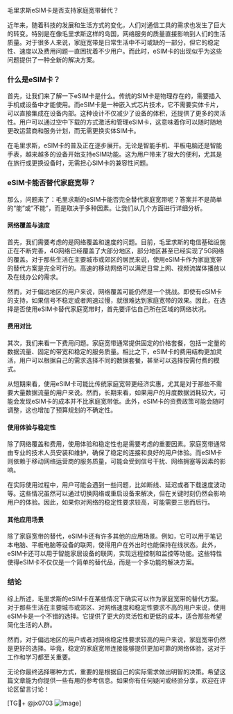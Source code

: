 毛里求斯eSIM卡是否支持家庭宽带替代？

近年来，随着科技的发展和生活方式的变化，人们对通信工具的需求也发生了巨大的转变。特别是在像毛里求斯这样的岛国，网络服务的质量直接影响到人们的生活质量。对于很多人来说，家庭宽带是日常生活中不可或缺的一部分，但它的稳定性、速度以及费用问题一直困扰着不少用户。而此时，eSIM卡的出现似乎为这些问题提供了一种全新的解决方案。

### 什么是eSIM卡？

首先，让我们来了解一下eSIM卡是什么。传统的SIM卡是物理存在的，需要插入手机或设备中才能使用。而eSIM卡是一种嵌入式芯片技术，它不需要实体卡片，可以直接集成在设备内部。这种设计不仅减少了设备的体积，还提供了更多的灵活性。用户可以通过空中下载的方式激活和管理eSIM卡，这意味着你可以随时随地更改运营商和服务计划，而无需更换实体SIM卡。

在毛里求斯，eSIM卡的普及正在逐步展开。无论是智能手机、平板电脑还是智能手表，越来越多的设备开始支持eSIM功能。这为用户带来了极大的便利，尤其是在旅行或更换设备时，无需担心SIM卡的兼容性问题。

### eSIM卡能否替代家庭宽带？

那么，问题来了：毛里求斯的eSIM卡能否完全替代家庭宽带呢？答案并不是简单的“能”或“不能”，而是取决于多种因素。让我们从几个方面进行详细分析。

#### 网络覆盖与速度

首先，我们需要考虑的是网络覆盖和速度的问题。目前，毛里求斯的电信基础设施正在不断完善，4G网络已经覆盖了大部分地区，部分地区甚至已经实现了5G网络的覆盖。对于那些生活在主要城市或郊区的居民来说，使用eSIM卡作为家庭宽带的替代方案是完全可行的。高速的移动网络可以满足日常上网、视频流媒体播放以及在线办公的需求。

然而，对于偏远地区的用户来说，网络覆盖可能仍然是一个挑战。即使有eSIM卡的支持，如果信号不稳定或者网速过慢，就很难达到家庭宽带的效果。因此，在选择是否使用eSIM卡替代家庭宽带时，首先要评估自己所在区域的网络状况。

#### 费用对比

其次，我们来看一下费用问题。家庭宽带通常提供固定的价格套餐，包括一定量的数据流量、固定的带宽和稳定的服务质量。相比之下，eSIM卡的费用结构更加灵活，用户可以根据自己的需求选择不同的数据套餐，甚至可以选择按需付费的模式。

从短期来看，使用eSIM卡可能比传统家庭宽带更经济实惠，尤其是对于那些不需要大量数据流量的用户来说。然而，长期来看，如果用户的月度数据消耗较大，可能会发现eSIM卡的成本并不比家庭宽带低。此外，eSIM卡的资费政策可能会随时调整，这也增加了预算规划的不确定性。

#### 使用体验与稳定性

除了网络覆盖和费用，使用体验和稳定性也是需要考虑的重要因素。家庭宽带通常由专业的技术人员安装和维护，确保了稳定的连接和良好的用户体验。而eSIM卡则依赖于移动网络运营商的服务质量，可能会受到信号干扰、网络拥塞等因素的影响。

在实际使用过程中，用户可能会遇到一些问题，比如断线、延迟或者下载速度波动等。这些情况虽然可以通过切换网络或重启设备来解决，但在关键时刻仍然会影响用户的体验。因此，如果你对网络的稳定性要求较高，可能需要三思而后行。

#### 其他应用场景

除了家庭宽带的替代，eSIM卡还有许多其他的应用场景。例如，它可以用于笔记本电脑、平板电脑等设备的联网，使得用户在外出时也能保持在线状态。此外，eSIM卡还可以用于智能家居设备的联网，实现远程控制和监控等功能。这些特性使得eSIM卡不仅仅是一个简单的替代品，而是一个多功能的解决方案。

### 结论

综上所述，毛里求斯的eSIM卡在某些情况下确实可以作为家庭宽带的替代方案。对于那些生活在主要城市或郊区、对网络速度和稳定性要求不高的用户来说，使用eSIM卡是一个不错的选择。它提供了更大的灵活性和更低的成本，适合那些希望简化生活的人群。

然而，对于偏远地区的用户或者对网络稳定性要求较高的用户来说，家庭宽带仍然是更好的选择。毕竟，稳定的家庭宽带连接能够提供更加可靠的网络体验，这对于工作和学习都至关重要。

无论你最终选择哪种方式，重要的是根据自己的实际需求做出明智的决策。希望这篇文章能为你提供一些有用的参考信息。如果你有任何疑问或经验分享，欢迎在评论区留言讨论！

[TG💪+ @jx0703 ![Image](https://github.com/user-attachments/assets/dbca1d08-cadb-493c-b0ec-ad6f7a83f270)]